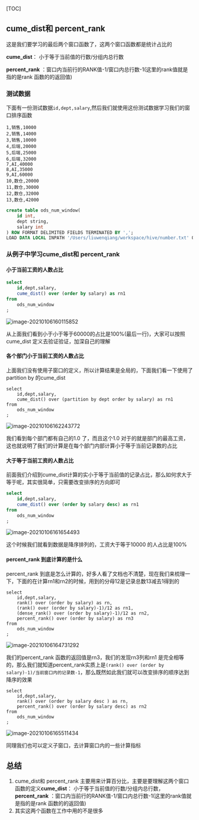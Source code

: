 [TOC]

## cume_dist和 percent_rank

这是我们要学习的最后两个窗口函数了，这两个窗口函数都是统计占比的

**cume_dist**： 小于等于当前值的行数/分组内总行数

**percent_rank** ：窗口内当前行的RANK值-1/窗口内总行数-1(这里的rank值就是指的是rank 函数的的返回值)

### 测试数据

下面有一份测试数据`id,dept,salary`,然后我们就使用这份测试数据学习我们的窗口排序函数

```
1,销售,10000
2,销售,14000
3,销售,10000
4,后端,20000
5,后端,25000
6,后端,32000
7,AI,40000
8,AI,35000
9,AI,60000
10,数仓,20000
11,数仓,30000
12,数仓,32000
13,数仓,42000
```

```sql
create table ods_num_window(
    id int,
    dept string,
    salary int
) ROW FORMAT DELIMITED FIELDS TERMINATED BY ',';
LOAD DATA LOCAL INPATH '/Users/liuwenqiang/workspace/hive/number.txt' OVERWRITE INTO TABLE ods_num_window;
```



###   从例子中学习cume_dist和 percent_rank



#### 小于当前工资的人数占比

```sql
select
    id,dept,salary,
    cume_dist() over (order by salary) as rn1
from
    ods_num_window
;
```

![image-20210106160115852](https://kingcall.oss-cn-hangzhou.aliyuncs.com/blog/img/image-20210106160115852.png)

从上面我们看到小于小于等于60000的占比是100%(最后一行)，大家可以按照cume_dist 定义去验证验证，加深自己的理解

#### 各个部门小于当前工资的人数占比

上面我们没有使用子窗口的定义，所以计算结果是全局的，下面我们看一下使用了partition by 的cume_dist

```
select
    id,dept,salary,
    cume_dist() over (partition by dept order by salary) as rn1
from
    ods_num_window
;
```

![image-20210106162243772](https://kingcall.oss-cn-hangzhou.aliyuncs.com/blog/img/image-20210106162243772.png)

我们看到每个部门都有自己的1.0 了，而且这个1.0 对于的就是部门的最高工资，这也就说明了我们的计算是在每个部门内部计算小于等于当前记录数的占比

#### 大于等于当前工资的人数占比

前面我们介绍到cume_dist计算的实小于等于当前值的记录占比，那么如何求大于等于呢，其实很简单，只需要改变排序的方向即可

```sql
select
    id,dept,salary,
    cume_dist() over (order by salary desc) as rn1
from
    ods_num_window
;
```

![image-20210106161654493](https://kingcall.oss-cn-hangzhou.aliyuncs.com/blog/img/image-20210106161654493.png)

这个时候我们就看到数据是降序排列的，工资大于等于10000 的人占比是100%



####  percent_rank 到底计算的是什么

percent_rank 到底是怎么计算的，好多人看了文档也不清楚，现在我们来梳理一下，下面的在计算rn1和rn2的时候，用到的分母12是记录总数13减去1得到的

```
select
    id,dept,salary,
    rank() over (order by salary) as rn,
    (rank() over (order by salary)-1)/12 as rn1,
    (dense_rank() over (order by salary)-1)/12 as rn2,
    percent_rank() over (order by salary) as rn3
from
    ods_num_window
;
```

![image-20210106164731292](https://kingcall.oss-cn-hangzhou.aliyuncs.com/blog/img/image-20210106164731292.png)

我们的percent_rank 函数的返回值是rn3，我们的发现rn3列和rn1 是完全相等的，那么我们就知道percent_rank实质上是`(rank() over (order by salary)-1)/当前窗口内的记录数-1`，那么既然如此我们就可以改变排序的顺序达到降序的效果

```
select
    id,dept,salary,
    rank() over (order by salary desc ) as rn,
    percent_rank() over (order by salary desc) as rn2
from
    ods_num_window
;
```

![image-20210106165511434](https://kingcall.oss-cn-hangzhou.aliyuncs.com/blog/img/image-20210106165511434.png)

同理我们也可以定义子窗口，去计算窗口内的一些计算指标



## 总结

1. cume_dist和 percent_rank 主要用来计算百分比，主要是要理解这两个窗口函数的定义**cume_dist**： 小于等于当前值的行数/分组内总行数，**percent_rank** ：窗口内当前行的RANK值-1/窗口内总行数-1(这里的rank值就是指的是rank 函数的的返回值)
2. 其实这两个函数在工作中用的不是很多

